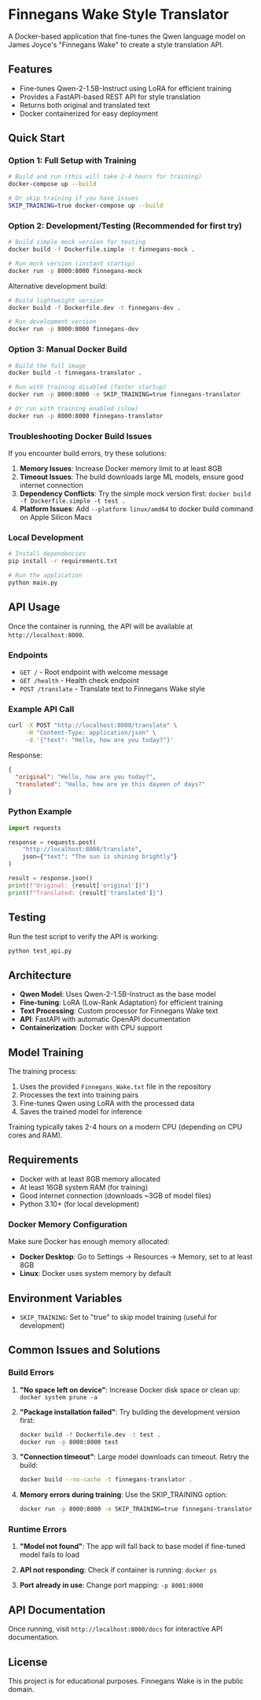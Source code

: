 # Finnegans Wake Style Translator

A Docker-based application that fine-tunes the Qwen language model on James Joyce's "Finnegans Wake" to create a style translation API.

## Features

- Fine-tunes Qwen-2-1.5B-Instruct using LoRA for efficient training
- Provides a FastAPI-based REST API for style translation
- Returns both original and translated text
- Docker containerized for easy deployment

## Quick Start

### Option 1: Full Setup with Training

```bash
# Build and run (this will take 2-4 hours for training)
docker-compose up --build

# Or skip training if you have issues
SKIP_TRAINING=true docker-compose up --build
```

### Option 2: Development/Testing (Recommended for first try)

```bash
# Build simple mock version for testing
docker build -f Dockerfile.simple -t finnegans-mock .

# Run mock version (instant startup)
docker run -p 8000:8000 finnegans-mock
```

Alternative development build:
```bash
# Build lightweight version
docker build -f Dockerfile.dev -t finnegans-dev .

# Run development version
docker run -p 8000:8000 finnegans-dev
```

### Option 3: Manual Docker Build

```bash
# Build the full image
docker build -t finnegans-translator .

# Run with training disabled (faster startup)
docker run -p 8000:8000 -e SKIP_TRAINING=true finnegans-translator

# Or run with training enabled (slow)
docker run -p 8000:8000 finnegans-translator
```

### Troubleshooting Docker Build Issues

If you encounter build errors, try these solutions:

1. **Memory Issues**: Increase Docker memory limit to at least 8GB
2. **Timeout Issues**: The build downloads large ML models, ensure good internet connection
3. **Dependency Conflicts**: Try the simple mock version first: `docker build -f Dockerfile.simple -t test .`
4. **Platform Issues**: Add `--platform linux/amd64` to docker build command on Apple Silicon Macs

### Local Development

```bash
# Install dependencies
pip install -r requirements.txt

# Run the application
python main.py
```

## API Usage

Once the container is running, the API will be available at `http://localhost:8000`.

### Endpoints

- `GET /` - Root endpoint with welcome message
- `GET /health` - Health check endpoint
- `POST /translate` - Translate text to Finnegans Wake style

### Example API Call

```bash
curl -X POST "http://localhost:8000/translate" \
     -H "Content-Type: application/json" \
     -d '{"text": "Hello, how are you today?"}'
```

Response:
```json
{
  "original": "Hello, how are you today?",
  "translated": "Hallo, how are ye this dayeen of days?"
}
```

### Python Example

```python
import requests

response = requests.post(
    "http://localhost:8000/translate",
    json={"text": "The sun is shining brightly"}
)

result = response.json()
print(f"Original: {result['original']}")
print(f"Translated: {result['translated']}")
```

## Testing

Run the test script to verify the API is working:

```bash
python test_api.py
```

## Architecture

- **Qwen Model**: Uses Qwen-2-1.5B-Instruct as the base model
- **Fine-tuning**: LoRA (Low-Rank Adaptation) for efficient training
- **Text Processing**: Custom processor for Finnegans Wake text
- **API**: FastAPI with automatic OpenAPI documentation
- **Containerization**: Docker with CPU support

## Model Training

The training process:

1. Uses the provided `Finnegans_Wake.txt` file in the repository
2. Processes the text into training pairs
3. Fine-tunes Qwen using LoRA with the processed data
4. Saves the trained model for inference

Training typically takes 2-4 hours on a modern CPU (depending on CPU cores and RAM).

## Requirements

- Docker with at least 8GB memory allocated
- At least 16GB system RAM (for training)
- Good internet connection (downloads ~3GB of model files)
- Python 3.10+ (for local development)

### Docker Memory Configuration

Make sure Docker has enough memory allocated:
- **Docker Desktop**: Go to Settings → Resources → Memory, set to at least 8GB
- **Linux**: Docker uses system memory by default

## Environment Variables

- `SKIP_TRAINING`: Set to "true" to skip model training (useful for development)

## Common Issues and Solutions

### Build Errors

1. **"No space left on device"**: Increase Docker disk space or clean up: `docker system prune -a`

2. **"Package installation failed"**: Try building the development version first:
   ```bash
   docker build -f Dockerfile.dev -t test .
   docker run -p 8000:8000 test
   ```

3. **"Connection timeout"**: Large model downloads can timeout. Retry the build:
   ```bash
   docker build --no-cache -t finnegans-translator .
   ```

4. **Memory errors during training**: Use the SKIP_TRAINING option:
   ```bash
   docker run -p 8000:8000 -e SKIP_TRAINING=true finnegans-translator
   ```

### Runtime Errors

1. **"Model not found"**: The app will fall back to base model if fine-tuned model fails to load

2. **API not responding**: Check if container is running: `docker ps`

3. **Port already in use**: Change port mapping: `-p 8001:8000`

## API Documentation

Once running, visit `http://localhost:8000/docs` for interactive API documentation.

## License

This project is for educational purposes. Finnegans Wake is in the public domain.